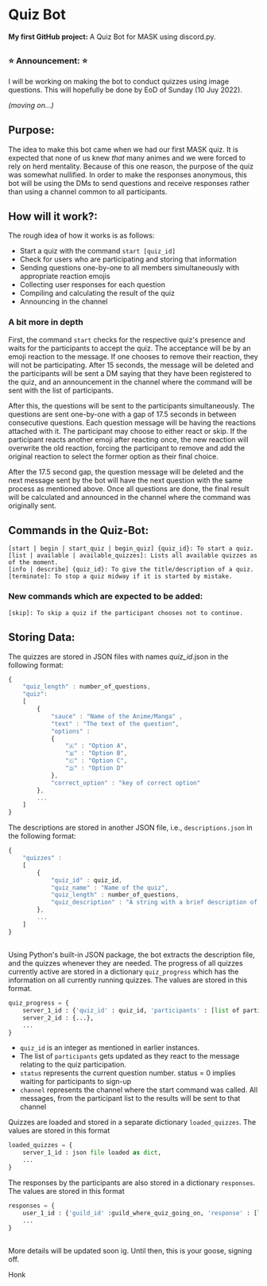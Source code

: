 # Quiz Bot 

__My first GitHub project:__ A Quiz Bot for MASK using discord.py.

##
### :star: Announcement: :star:
I will be working on making the bot to conduct quizzes using image questions. This will hopefully be done by EoD of Sunday (10 Juy 2022). 

*(moving on...)*
##


## Purpose:
The idea to make this bot came when we had our first MASK quiz. It is expected that none of us knew _that_ many animes and we were forced to rely on herd mentality. Because of this one reason, the purpose of the quiz was somewhat nullified. In order to make the responses anonymous, this bot will be using the DMs to send questions and receive responses rather than using a channel common to all participants.

## How will it work?:

The rough idea of how it works is as follows:
- Start a quiz with the command `start [quiz_id]`
- Check for users who are participating and storing that information
- Sending questions one-by-one to all members simultaneously with appropriate reaction emojis
- Collecting user responses for each question
- Compiling and calculating the result of the quiz
- Announcing in the channel

### A bit more in depth 

First, the command `start` checks for the respective quiz's presence and waits for the participants to accept the quiz. The acceptance will be by an emoji reaction to the message. If one chooses to remove their reaction, they will not be participating. After 15 seconds, the message will be deleted and the participants will be sent a DM saying that they have been registered to the quiz, and an announcement in the channel where the command will be sent with the list of participants. 

After this, the questions will be sent to the participants simultaneously. The questions are sent one-by-one with a gap of 17.5 seconds in between consecutive questions. Each question message will be having the reactions attached with it. The participant may choose to either react or skip. If the participant reacts another emoji after reacting once, the new reaction will overwrite the old reaction, forcing the participant to remove and add the original reaction to select the former option as their final choice.

After the 17.5 second gap, the question message will be deleted and the next message sent by the bot will have the next question with the same process as mentioned above. Once all questions are done, the final result will be calculated and announced in the channel where the command was originally sent. 


## Commands in the Quiz-Bot:

```
[start | begin | start_quiz | begin_quiz] {quiz_id}: To start a quiz.
[list | available | available_quizzes]: Lists all available quizzes as of the moment.
[info | describe] {quiz_id}: To give the title/description of a quiz.
[terminate]: To stop a quiz midway if it is started by mistake.
```

### New commands which are expected to be added:

```
[skip]: To skip a quiz if the participant chooses not to continue.
```

## Storing Data:

The quizzes are stored in JSON files with names _quiz_id_.json in the following format: 

```js
{
	"quiz_length" : number_of_questions,
	"quiz":
	[
		{
			"sauce" : "Name of the Anime/Manga" , 
			"text" : "The text of the question",
			"options" :
			{
				"🇦" : "Option A",
				"🇧" : "Option B",                
				"🇨" : "Option C",
				"🇩" : "Option D"
			}, 
			"correct_option" : "key of correct option"
		},
		...
	]
}
```

The descriptions are stored in another JSON file, i.e., `descriptions.json` in the following format:

```js
{
	"quizzes" :
	[
		{
			"quiz_id" : quiz_id,
			"quiz_name" : "Name of the quiz",
			"quiz_length" : number_of_questions,
			"quiz_description" : "A string with a brief description of the quiz"
		},
		...
	]
}
```

##

Using Python's built-in JSON package, the bot extracts the description file, and the quizzes whenever they are needed. The progress of all quizzes currently active are stored in a dictionary `quiz_progress` which has the information on all currently running quizzes. The values are stored in this format.

```python
quiz_progress = {
	server_1_id : {'quiz_id' : quiz_id, 'participants' : [list of participants], 'status' : current_question_status, 'channel' : channel_object},
	server_2_id : {...},
	...
}
```

- `quiz_id` is an integer as mentioned in earlier instances.
- The list of `participants` gets updated as they react to the message relating to the quiz participation.
- `status` represents the current question number. status = 0 implies waiting for participants to sign-up
- `channel` represents the channel where the start command was called. All messages, from the participant list to the results will be sent to that channel

Quizzes are loaded and stored in a separate dictionary `loaded_quizzes`. The values are stored in this format

```python
loaded_quizzes = {
	server_1_id : json file loaded as dict,
	...
}
```

The responses by the participants are also stored in a dictionary `responses`. The values are stored in this format

```python
responses = {
	user_1_id : {'guild_id' :guild_where_quiz_going_on, 'response' : [list of responses]},
	...
}
```


## 

More details will be updated soon ig. 
Until then, this is your goose, signing off. 

Honk
